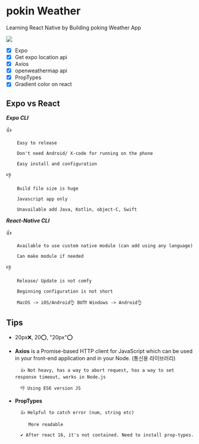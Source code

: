 # pokin Weather

Learning React Native by Building poking Weather App

<img src="https://github.com/HUIWON-RHO/pokin-weather/blob/master/images/weather.jpg">

- [x] Expo
- [x] Get expo location api
- [x] Axios
- [x] openweathermap api
- [x] PropTypes
- [x] Gradient color on react

## Expo vs React

**_Expo CLI_**

👍

        Easy to release

        Don't need Android/ X-code for running on the phone

        Easy install and configuration

👎

        Build file size is huge

        Javascript app only

        Unavailable add Java, Kotlin, object-C, Swift

**_React-Native CLI_**

👍

        Available to use custom native module (can add using any language)

        Can make module if needed

👎

        Release/ Update is not comfy

        Beginning configuration is not short

        MacOS -> iOS/Android👌 BUT❗ Windows -> Android👌

## Tips

- 20px❌, 20⭕, "20px"⭕

- **Axios** is a Promise-based HTTP client for JavaScript which can be used in your front-end application and in your Node. (통신용 라이브러리)

        👍 Not heavy, has a way to abort request, has a way to set response timeout, works in Node.js

        👎 Using ES6 version JS

- **PropTypes**

        👍 Helpful to catch error (num, string etc)

           More readable

        ✔ After react 16, it's not contained. Need to install prop-types.
